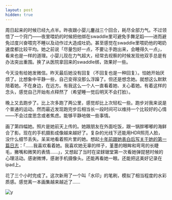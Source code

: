 ```yaml
---
layout: post
hidden: true
---
```


周日起来的时候已经九点半。昨夜跟小婴儿鏖战三个回合，耗尽全部力气。不过领悟了一个窍门——夜里喂奶的时候把他绑在swaddle里可避免手舞足蹈——进而避免过度兴奋喂完不睡以及动作过大造成吐奶。甚至感觉在swaddle里喂奶他的喝奶速度都比较平均。她之前说「尽量包好一点，不要让手跑出来，会睡得久一点」，看来也是一样的道理。小婴儿现在力气超大，经常去视察的时候发现他双手总是有办法突出重围。换了从医院拿回来的swaddle绑，效果好一些。

今天没有给她发微信。昨天最后她没有回复（不回复也是一种回复）。怕她开始厌烦了。比想象中平静一些，自己变得没那么浮躁了。但还是想念她。就想这么默默陪着她。不在身边，在远方。有我这么一个人一直看着她、关心着她。有着这样的念头，感觉自己开始有点释然了（希望睡一觉后明天不会打脸）。

晚上又去跑步了。比上次多跑了两公里，感觉却比上次轻松一些。跑步对我来说是个普通的运动。然而最近发现跑完步后相当长一段时间可以维持一个比较好的心情——不会过度思念或者焦虑。能够平静地做一些事情。

画了第四幅她。照片是她前天上传的。她跟朋友在外面吃饭，跟一锅胖嘟嘟的海鲜合了影。现在的手机摄影成像越来越好了。复杂的光线下还能用HDR照亮人脸，没什么细节丢失。呆呆地看着照片里的她。想起[十年前跟她表白后写关于她的第一篇日志](https://blog.liuhao.im/2011-04-26/%E5%A5%B9%E7%9A%84%E7%9C%BC%E7%9D%9B%E7%9C%9F%E7%BE%8E)：「……我喜欢看着她。我喜欢她无辜的样子，堇墨的眼眸和弯弯的长睫毛，撇嘴和微笑的表情……」，又想起了当时在梁銶琚堂第一次看她弹琵琶时候的心理活动。感谢微博，感谢手机摄像头。还能再看她一眼。还能把这美好记录在ipad上。

花了三个小时完成了。这次新用了一个叫「水印」的笔刷，模拟了相当程度的水彩质感。感觉离一本画集越来越近了……

![y](https://user-images.githubusercontent.com/7303373/135793222-2020f9c1-1429-4ccc-a9cb-aea107993bbe.jpg)